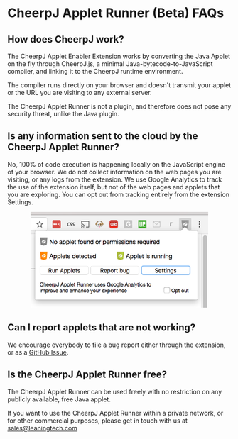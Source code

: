 # CheerpJ Applet Runner (Beta) FAQs

## How does CheerpJ work?

The CheerpJ Applet Enabler Extension works by converting the Java Applet on the fly through CheerpJ.js, a minimal Java-bytecode-to-JavaScript compiler, and linking it to the CheerpJ runtime environment.

The compiler runs directly on your browser and doesn't transmit your applet or the URL you are visiting to any external server.

The CheerpJ Applet Runner is not a plugin, and therefore does not pose any security threat, unlike the Java plugin.

## Is any information sent to the cloud by the CheerpJ Applet Runner?

No, 100% of code execution is happening locally on the JavaScript engine of your browser. We do not collect information on the web pages
you are visiting, or any logs from the extension. We use Google Analytics to track the use of the extension itself, but not of the web pages and applets that you are exploring.
You can opt out from tracking entirely from the extension Settings.

<p align="center"><img src="media/cheerpj_appletRunnerextension_optout.png" width="400"></p>

## Can I report applets that are not working?

We encourage everybody to file a bug report either through the extension, or as a [GitHub Issue](https://github.com/leaningtech/cheerpj-appletrunner/issues).

## Is the CheerpJ Applet Runner free?

The CheerpJ Applet Runner can be used freely with no restriction on any publicly available, free Java applet.

If you want to use the CheerpJ Applet Runner within a private network, or for other commercial purposes, please get in touch with us at sales@leaningtech.com

